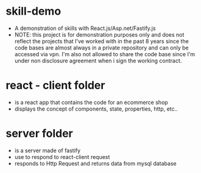 # skill-demo
- A demonstration of skills with React.js/Asp.net/Fastify.js
- NOTE: this project is for demonstration purposes only and does not reflect 
  the projects that I've worked with in the past 8 years since
  the code bases are almost always in a private repository and can only be
  accessed via vpn. I'm also not allowed to share the code base since 
  I'm under non disclosure agreement when i sign the working contract.

# react - client folder
- is a react app that contains the code for an ecommerce shop
- displays the concept of components, state, properties, http, etc..

# server folder
- is a server made of fastify
- use to respond to react-client request
- responds to Http Request and returns data from mysql database

